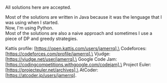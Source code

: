 All solutions here are accepted.

Most of the solutions are written in Java because it was the lenguage that I was using when I started.\
Now, I'm using Python.\
Most of the solutions are also a naive approach and sometimes I use a piece of DP and greedy strategies.


Kattis profile: [https://open.kattis.com/users/jamerrq].\
Codeforces: [https://codeforces.com/profile/jamerrq].\
Vjudge: [https://vjudge.net/user/jamerrq].\
Google Code Jam: [https://codingcompetitions.withgoogle.com/codejam].\
Project Euler: [https://projecteuler.net/archives].\
AtCoder: [https://atcoder.jp/users/jamerrq].
